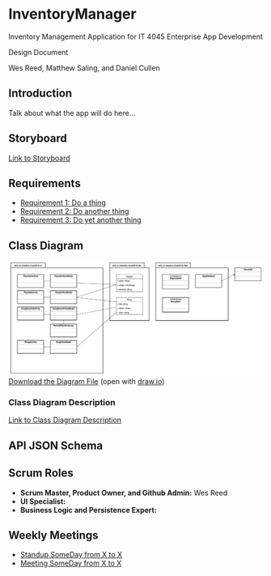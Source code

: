 # InventoryManager

Inventory Management Application for IT 4045 Enterprise App Development

Design Document

Wes Reed, Matthew Saling, and Daniel Cullen

## Introduction

Talk about what the app will do here...

## Storyboard

[Link to Storyboard]()

## Requirements

* [Requirement 1: Do a thing](docs/requirements/Requirement1.md)
* [Requirement 2: Do another thing](docs/requirements/Requirement2.md)
* [Requirement 3: Do yet another thing](docs/requirements/Requirement3.md)

## Class Diagram

![Class Diagram](docs/assets/uml.png)
[Download the Diagram File](docs/assets/uml.drawio) (open with [draw.io](https://draw.io))

### Class Diagram Description

[Link to Class Diagram Description](docs/uml-description.md)

## API JSON Schema

## Scrum Roles

* **Scrum Master, Product Owner, and Github Admin:** Wes Reed
* **UI Specialist:**
* **Business Logic and Persistence Expert:**

## Weekly Meetings

* [Standup SomeDay from X to X]()
* [Meeting SomeDay from X to X]()
